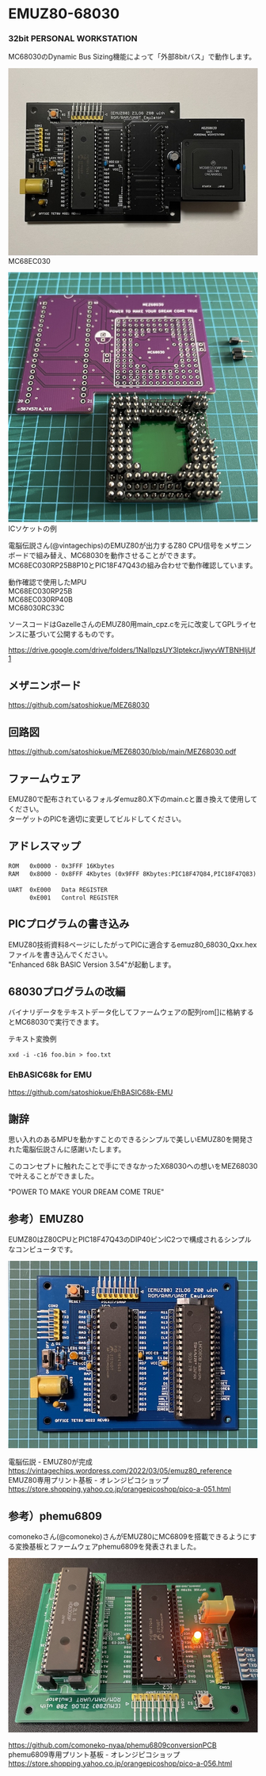 # EMUZ80-68030

### 32bit PERSONAL WORKSTATION

MC68030のDynamic Bus Sizing機能によって「外部8bitバス」で動作します。

![MEZ68030](https://github.com/satoshiokue/EMUZ80-68030/blob/main/imgs/IMG_1812.jpeg)  
MC68EC030  

![MEZ68030Socket](https://github.com/satoshiokue/EMUZ80-68030/blob/main/imgs/MEZ68030_socket.jpg)  
ICソケットの例  

電脳伝説さん(@vintagechips)のEMUZ80が出力するZ80 CPU信号をメザニンボードで組み替え、MC68030を動作させることができます。  
MC68EC030RP25B8P10とPIC18F47Q43の組み合わせで動作確認しています。  

動作確認で使用したMPU  
MC68EC030RP25B  
MC68EC030RP40B  
MC68030RC33C

ソースコードはGazelleさんのEMUZ80用main_cpz.cを元に改変してGPLライセンスに基づいて公開するものです。

https://drive.google.com/drive/folders/1NaIIpzsUY3lptekcrJjwyvWTBNHIjUf1

## メザニンボード
https://github.com/satoshiokue/MEZ68030

## 回路図
https://github.com/satoshiokue/MEZ68030/blob/main/MEZ68030.pdf

## ファームウェア
EMUZ80で配布されているフォルダemuz80.X下のmain.cと置き換えて使用してください。  
ターゲットのPICを適切に変更してビルドしてください。  


## アドレスマップ
```
ROM   0x0000 - 0x3FFF 16Kbytes
RAM   0x8000 - 0x8FFF 4Kbytes (0x9FFF 8Kbytes:PIC18F47Q84,PIC18F47Q83)

UART  0xE000   Data REGISTER
      0xE001   Control REGISTER
```

## PICプログラムの書き込み
EMUZ80技術資料8ページにしたがってPICに適合するemuz80_68030_Qxx.hexファイルを書き込んでください。  
"Enhanced 68k BASIC Version 3.54"が起動します。

## 68030プログラムの改編
バイナリデータをテキストデータ化してファームウェアの配列rom[]に格納するとMC68030で実行できます。

テキスト変換例
```
xxd -i -c16 foo.bin > foo.txt
```

### EhBASIC68k for EMU
https://github.com/satoshiokue/EhBASIC68k-EMU

## 謝辞
思い入れのあるMPUを動かすことのできるシンプルで美しいEMUZ80を開発された電脳伝説さんに感謝いたします。

このコンセプトに触れたことで手にできなかったX68030への想いをMEZ68030で叶えることができました。

"POWER TO MAKE YOUR DREAM COME TRUE"

## 参考）EMUZ80
EUMZ80はZ80CPUとPIC18F47Q43のDIP40ピンIC2つで構成されるシンプルなコンピュータです。

![EMUZ80](https://github.com/satoshiokue/EMUZ80-6502/blob/main/imgs/IMG_Z80.jpeg)

電脳伝説 - EMUZ80が完成  
https://vintagechips.wordpress.com/2022/03/05/emuz80_reference  
EMUZ80専用プリント基板 - オレンジピコショップ  
https://store.shopping.yahoo.co.jp/orangepicoshop/pico-a-051.html

## 参考）phemu6809
comonekoさん(@comoneko)さんがEMUZ80にMC6809を搭載できるようにする変換基板とファームウェアphemu6809を発表されました。

![phemu6809](https://github.com/satoshiokue/EMUZ80-6502/blob/main/imgs/IMG_6809.jpeg)

https://github.com/comoneko-nyaa/phemu6809conversionPCB  
phemu6809専用プリント基板 - オレンジピコショップ  
https://store.shopping.yahoo.co.jp/orangepicoshop/pico-a-056.html

